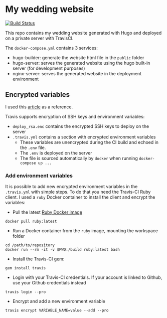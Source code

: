 # My wedding website

[![Build Status](https://travis-ci.com/ilcardella/wedding-site.svg?branch=master)](https://travis-ci.com/ilcardella/wedding-site)

This repo contains my wedding website generated with Hugo and deployed on a private
server with TravisCI.

The `docker-compose.yml` contains 3 services:
- hugo-builder: generate the website html file in the `public` folder
- hugo-server: serves the generated website using the hugo built-in server (for development purposes)
- nginx-server: serves the generated website in the deployment environment

## Encrypted variables

I used this [article](https://blog.martignoni.net/2019/03/deploy-your-hugo-site/#fnref:2) as a reference.

Travis supports encryption of SSH keys and environment variables:
- `deploy_rsa.enc` contains the encrypted SSH keys to deploy on the server
- `.travis.yml` contains a section with encrypted environment variables
  - These variables are unencrypted during the CI build and echoed in the `.env` file.
  - The `.env` is deployed on the server
  - The file is sourced automatically by `docker` when running `docker-compose up ...`

### Add environment variables

It is possible to add new encrypted environment variables in the `.travis.yml` with simple steps. To do that you need the Travis-CI Ruby client. I used a `ruby` Docker container to install the client and encrypt the variables:
- Pull the latest [Ruby Docker image](https://hub.docker.com/_/ruby/)
```
docker pull ruby:latest
```
- Run a Docker container from the `ruby` image, mounting the workspace folder
```
cd /path/to/repository
docker run --rm -it -v $PWD:/build ruby:latest bash
```
- Install the Travis-CI gem:
```
gem install travis
```
- Login with your Travis-CI credentials. If your account is linked to Github, use your Github credentials instead
```
travis login --pro
```
- Encrypt and add a new environment variable
```
travis encrypt VARIABLE_NAME=value --add --pro
```
